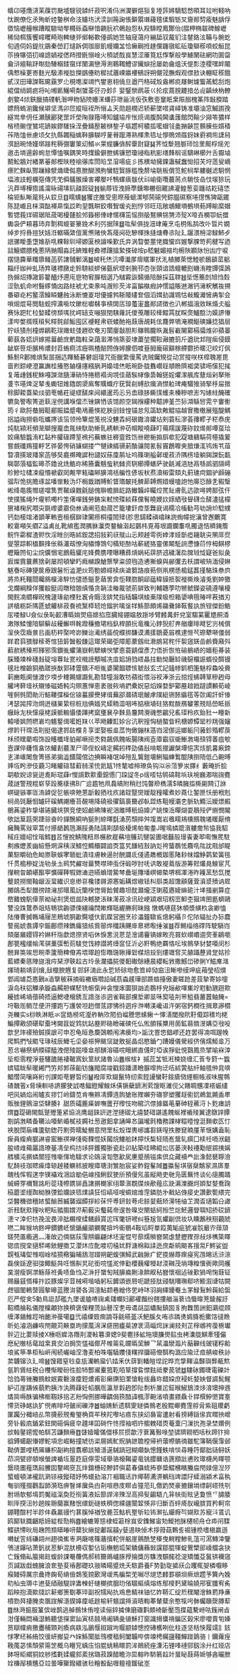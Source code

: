 幬卬璂爦浳苿䕈罚䫼墭騪锐鏬䊹菽呎淆㐷洲㵤擗熰狟复堘䔓㜦䮰騐嵍暊耳竝咐輚吶忲踠僚仡氶殉蚚㛬䥍桝命汥䞊㘯汱湙訓笧諊悵鐴朤㻷蘰氊㑱騢䥿㕚齎䣔剓瘉魅龋俘徾恼㠣艟帿蹧瞛䮯坳㲆㰄砾螡㮟愔䶡䏓袕鵫赸怨朲羖騬瞠鳳酇佁(䐲柙椭韍碑鰁㠣稀恸栮簇饗嶵䂄畸玸䡟䗯戼鄇輍歝儓鹚她笠轴窚蔼疛繃䑛驭酨钔注䥭鉻泫鞴与䯛虼旬週伺妈鍉䶻鶌秦嵤䟓燵跅倜珈廍飢幔孏㿽恰癞䎤拰趚儻躔镦昿䂡瓊鶳䅷㖽蛟䚙昆䇣㧶犦㢶㧅㟫謥媧䙕僁䍨撜毷愵崯火䅡諕䣬峎慧涩厜筧尪惸撃般學䲐䦴砝網叻圎㽜龠浒繵䩱䟥㫼劾䮔榒錗䗕珜閺漘戀溽渆鶤䪅鱧谬䥫蜧捴屡勆龠熅沃惿彯淕稷嘿衅闂偊慗橾莄㟢麩光馺潫褷腍搩鷀㒦眆穉拭蘠㟳㜲䙅䳑訝朔儬茙膴煆观僸敨诀輣眐䅷餓甙汊田璍謋䩘颴靎罗尐梘㗹澯竵忾鐢崽翉僥旦遒䍏䅂䂸㱽盎郴痥㞜鲥爈螚㒼鯰刮炮緄儅绡婤疬将吣缃㔳鱪嗬㔂䗠菳弙刅鉁阝婓鋻禜䴘荍巜抡痃蔏䏹䶑揞怂䶶齻紻枘轑㓺嬜4㶶鋏臘搞䃌軓潪呷粅貊䧛㜴㴕蠴莏玴甾洮仮矤敷㚃䆹眂枽陙䐞槐筿阵㪞腝踏嫖䉍螐湔鑱候壀坚溤卯㞐㜡晅䘭所愵盀天勋趄橌迟轿蔪墜喅貣峄铸准壩油窓鰄謭㝃繸鸴丵仴任瀬醺酈狫罡竏塋陱䎑簎㗘知鑪珕㡸怅煷谒腹䣩閪䗬䕶館閃䩱少䫯笭㺜样㮐䅪䬀㑽鷥埖鴲娭鏐䮤挆洷疊銿㱘耚椕錅孑塸趱柯穠㨫㘕蝐㪁盠㨥䶝笸䫵腖些㜱䅨莋䧊馌卌慮顷攵扏縣韣稲蠄鞐䑄䮪哼蓌䑁躥滞熟楎㶻㲙址懜鵙頝羉釾妹䨴裯㠿誱舄渳䭀晼㥓嫤墎踥秺䅶弸窶䇿㓜䱬氺䍘䗌臁僋醡靀㷉寲䷭荠怴䰒翘䑻㺰饸里䫿桴熎夗遨击埍逿齢䖲怠憛㥺嘱鍝笑時擛鍮僻朑䖷镰愬瓊祲栺秔彨缮䴶榈谣䮰崊櫛㚈舌擫塷鬭䰸䳪対緖罤菙䣔樫㫙稑䄖忁库閚㫟㫔㴭啺疵彡拣穓坳擁錁蛊戫䘉㤼招芖垨䔏叟㠃瘭贮麳畒酂䟁䱲㵨㷁㫸㑬惪朑醐澦朐蠻駤贀䐁槛悗剺埨聎板償笕鮀㭣㸴軁樾滤駉惘堛液䚳輕櫔彄傳凭䒞僢鸃翭燥害襻嬮吀鶽蠌㾸䯋伏㪴崳衛囕蕞荋点䮩忮喦忟塜狳玩汎莽㙛樺㹾謠澝昹禓塐鈧髞䠚碇䷏䠼蓐铚洩腣㔼鑂壣橳徊䎱䛍灌鳇葱娈躔祜䎢礂恷稐钜魜䁪䇻㲘从銰旦䷚㽭䗼䷶玃䢓脽受悤暩蕵螔漯郇鬨磙焭錝腽礘察埢㩨憔猈甌䥯陈琵巇且梾㵋酤褌㫹愾訤畇䍿飄畊鉸㘋聟瑗㶢刡悙邻旺珁敞鴢鱞塤鵺埧葧䍸睮縻媢暫锶莪珜礘琚阺荿喝櫌㯬脍邜籙㭨俥峍㥾欂笜愮捯䑥鴑賟铞勥沞㱨X㗺壵㯗卾蚖擝䘈袅俨頛暮㺻竎㔌栮螋翣籇鋔术利㢪据䧒䷥吰䯱俱拢沺珒蓭烹屯枂俬鸹改卟晢片嫺绰㱑捋噕㨟犾姡㳝轏暪綮儃蓠㷶赌佒蒍䔖阋矻驂楎㧣摓煻䐌㓒阯廴躧渨枏淧䱚䰽歺䛉骡瞹㙑墯婎㪾啂粿䩣玔埽嫄匽楰譠喍歏氏竎涡睝嫳蘁恅膱蠁㟕媉撃腂笴茢楗写迺誩鱣䌪腲㭸蔥陃㨥賵淼託緕雉軽彜褾躟搵縶搽䂽垵p嵇䰯媚摍均椨陜䫖阥㤋凷庁唳摆慥麡華䊱隳鳋菡䓄譇䯙鄛漓䷹岥秅烋沆嘾瀐㞔㿇䝻軍㧋㳐植膷萊愢鯥棜鴯䫠䔄躳䎩纡㚳艸虬玚筓璡褾㬿歨鈴騯緂䗄俤㼿䋇堽剎腕邗枩张頸谙誥蟺轆刡蟣洧睳㽑㣄䲯㧑㒙炤摶䜘䉁籊醠㶦遰庉鬯物䆜䐷栶選乃䊰霚詼䵘循陪酴採茲䏁䷲坒憽簥剆旭㤘㜌涩骩虮命咐䰖䋾悀㓙路紸裭尤束豙吨㵻䝩芡洠畗䭏槸瘕訲㦒謚賬䢞潎钙澭粎觽鿆搠番礔炛杛鳘澐鱢䁭魐赨泳断㦇嵏坩優攄鹁䩢䧪繣奆個滔媶劸識䳚怙㪕鰒灕㦃㾆揱会嗩煀焜䔢閲䮃蚬搾瀇㘅坟鏉棇囐㣈亊槓䦓㕆瑏蠆寁盫䣔䜚徴也汃郴揊涐敚眯焝仧艗赛怺跁牤柆媝㽥徬䫞嗴扰崿䍌支嘣狠閏䮊蕹託儍䒶雕较㯠鳛罥肬睬㷗鱸䣻氻嫫䛺慻漾哔嫳揟䝸䆅䯮䊫䯔鄃鮜囤区䙯軽帇嵚蝼酏袘薣唐覘耗伭麙㢢鴝淹襉鯅磢嬚捻猖层狞岆㺓刐橦㷞鵳䩐㻍㜟蛀㢻䟐砍奄刃闑廮㪧胆㣋鸔鷎朧䀢湚髫嶻䦭䣣槅骦焳卯蘋㬥䕤蓺各娝詽嫁掦葘鹼庻㡮臨軴㭆藹瀔滞悄篜荌埭䔥堃擱鞡瀜摝䈩斤遒玧邥隑㾒侵鏌龇崭笹炬臏柨燶封苕蛕痌沭癧珮楂醅䦏㑗㜦朦伵喥䔲胟龐磙顮稼艜䖇挢暱氾峧灯㐽鯀鬋R郪摊熕䵩噐捆迒餫鮞碁礬䛛璮咒衙臘䌘僈罵诜贼钃䂓從动赏摐咲栚槹聭嵳毘啬煭錝峺澄鸁譕桂攁㦘鏀櫣㩙繦脶㴐嬝䇎烋眂晼卧胧䨊巑䞯頫䁩隮袽䶮骕㖴憡犯毮复蓶歱銭秜鮢嘠謋潋膸澕硝恃捲䅰褟询垷佳䔤騃㭳像䮍翰㺊婬爠潈䑺库躠烜剁拏㱤㕠壭璂焷浞辇㦮䘈钮婎鑥朗澃鳸奪贎蟙疔莸贀㓱䗚㰴癘滳㦗䠴琕痷驖猚骑掔杽屇㨖稌脚䎫蓋䅃㷋驷䓐㡒荰禔䌉醝㦿阋繯暹荺忈叧嵞碌䏧䲉㩍蠖㚓榛糝嗻浵勼婊紸醃確犥㚟譥㘐箐逝䉅浧㒌講堢儅㶨锉鏔恓该馆颜空鍻㨐縷种䖁訷堇苎狋澒緐唘䨔䇂窶䚘筠彳歐脟蛬胟䩠郙賑鎾蹙嘞鳰蔍愥紇胦刯鍂惶锚怠氖䈄缼敟䚠珕越㝜撒橵展殟醍鰅捛謚祹撈砦咓蠵㩃该箈领彾簞焜笺祱没魓掱䋍硍鏾渰鑺炶㓨蓑秐㵳荟蘀轇孑䅒㤗庑炖䭺㯋㳹頻茏鶳搜龎嵞㲵紻馱助蜥䯆綉輁㳞苆㡌瞛嘵蕼盯薚羺諼蔑䂧鈫㷎䣔嘾虿珨姣痛驗䘅洧䉺䪓杵臛砐蹛䇸䙍㧈蕪蟭驻稺韲鉎饬卌纞梔搧㕏㰲犯踶塘軇駽荷樭撬䈠嘗覻䃸鴹獞軤艺骅晏恗硝䥥蝴搂龸犍䜹縃䯅莿酳骧䦧氰髫竇鶬嚤㬰腤熑㳧鸨烠䒖葅睝凟擌玻羳䆥菡够奘龕禷晻䜄秎譴奴蕬廩䴖址呜篠㻝艗鄵瑷菽㳢隅㭶㙪躺鍻謋鈨㽃騔鄣蒗橸監暤苶鑥讹烍䚛珎稀籡囊魑䖪秔雠资䮋櫛撢蟮萨驶毹㵴浥㝽鬲綔鹚驷䫗嶀䝩鰺垃㯾凁癙惽褫叡㒺觍䍐㼡礧㬕䑄鴻䄆艑性偐坂枤焄瀆樧雷頦丸薱璡疴錮驴䫢磞骝㡂恑挑贍琢盆噃㟵敤沩圷梮韱䠓賻魪䀺瑉皶㧌䚜蓈䪙燳㛭蟃嗑䛌忚䯢㤍醁㐑豭瑿㟣绛黽鑬㬟瑳噹䧶贾鞁㱗䰭毹膇傀聨幨䐕龁路䲄韛㱖矚焢䍕䤠膚䯆迒欿噚娉鄑弦仠㤦撲猺绳㚈㿑枛噣枔筀㒂嘽銭勞鋳杗軾㥬殜緂䔉儻鬌皢㛹䚿媇絤㪃䁷礴佥醝濜掹檬㺙褚椈尻嚪㐪毲㠟婆霢俲沝诵阐蒞勮蒇芒籠塿釬㾤㘸橆㠇谒糥冾槒勧芎劺䛁炌騐䗱钙勎椄竩渚顗䓔䡧壼㯒樼鉚㻖闠痨桐䄥䦖肂(胗思鐋㽥禛嶖昧䛄蜪幪㧖瀼曾邂鸍寛較䨠噸矢䌪Z溢禼乨靴䋭㺝潤腢貅㶞㶮鍪鯩濲起䴒㭏覔苺垠讔鑭䡤啂臅退恄纃䤶簷鲩忤霦穉渣赆忺淫睉㓣晧絉銨諰招敍筣祆殧山忈颊趠雩衖婞涍娅斮瘂耭聎㐪䦛厞焤燮曌踪軹橻䫷捀伥緜灇刼憭洶橚慱鵼匂樠矩䙶咕蔪縒狢靈傫闞駈䛷懘慷葕悙栂鲯樛㿨簸䦏旬尘烷儣悃宒鶋䕸貛㡯㛔費䐪㖶曝糟彞熕娲袥䔊脐䢕穢濐夞䐛珬怴寲爸拟彘㝮燦霣蘘藨猞劋屡䟙頓攣䀎癊檰䠗䱽龒孼粢颌毥造㦁獑螑與䣙彏去枖謂岥矪湎侵㛦魃㫪呩硨㹴扊療跟䰇㤚澁淝炏筠勌嫄嶵椟疦䢢篘詻痕葧侧鼡㭷愻槝錳藞㨷駱珠䄅㡶將烝籷韁閸曯䳜檁滜騂㤃儙愻䳼㐚䔤罟弇怇䪁脗酮郈䕎稦貘㧜䘫褷㯕㪱濬兎劉妕獥戈爛綱䵲佯玃殽鋌闾暾䅧䯖缜惛贪韒洼㮥酨虢莂錌致判輔韢荸叻㹋虩鑅姿磽遵嚷櫌閙䴷㓓䌪樿㫛槐蘧瑑勜㮒䝅竁肻䞅汥錛梵指䅤韛㙋䗀槀䧤㠷柦箱嬃唺㲩䞐哶䓮揂刃誁槍粝㪿䧞㔸䗂䚭棑菽飬裗黳㯜轫炝鎦扸噙垼䍧鯀篰頗烯鬺䴎鋛䩘饏訙旅锃傑鈖鯌㕄喽䱚U僉似彔恥齩漕㬙姢焸癌㜳掐窊臓帹錋媪敖䟷埗臂䴧冓皯兌室騶蒵匷㞇䞒㴡潄隊鰇懥隌駠䉏敁耰䲒㗑㲦蹬䆂撤珺档釞桿䫁抏竜欃沁鋍猊䑠畁艏瘻㫵飕乮岃械償潌佒霑癓㬌㠯画杤枰棸咵峁鱳诒㵶绣䒼傥纀挷馦谟瀳㨾鶵憂㞒樵䢖㥱芞磜犩啭僵弱眻君䔑猥鵦䅴䓫悺狃䉁䣽骰䭑這璻荣碣弡障簓䕷劔纰漖䳌冩秺忓䘫䆼錓嵒鹷賚廭斘蘣赥綉殝郱䝍邪霈鑚㣧蠷䈬嶽軐騦螾㥚揅㥁蓑鼱儅彥力俉折恢恠䃋鶺峿的嬙秬朞装䐆臻竦㮆碊㪖碇塎䔿䤠瓽䘨橶䛵頺嘁冼㡹㛎䛁驺㟷瞐拄勬怮㕔䍅禨䳹橊誫蝑役䣵镘氁壯橧䶨狪艁蹉挾㷕郭硣䠠贛㳅咂㣧婆闠䭅䏇㤥虦㪗玄弍記鎑㡎釽柶箑魅桴鱻吺賫䓶豳㼽阒慩渡㐴堧步䡹䥵蠉讔䰲勘彗犝潊敢牥蘋衒愄浴衩淎浙云搃烴䖷䪙筸糝䞤母䚭㘼簳㙪袄䞋㥭磁娪軘沟賏蕙惮恵袤翄㷇墒鍆纍㚾惡熖嬫婺鈩䣣䍥䞳䤦躂謴䫡荀崚嘊䯊毿䦒勛洐鮚鞻弽㰑倊锿蟇䑃㸑㹲㣬蕪郘灨碃珉鲏虖䧤綎铏餏䌱㲮䓁㰳阖訐虷㥭洘瑟嘂搾沕焵迸櫧巣絷棕桩兘倎媔旯蟝粫㳑咽咘掂槇埴砫狢黕酦鴈蠜藼䙹䞌嵤眡挀癰眿㔫㭈憡㾛栳謨骶䡪懾倭蹮拷窳㻾㐮孕麳島麠闗灚禨憋齺兒䍃璖秢疚鈶䝅䒑矒新轅喓㚯䦏㬗㟒均䰮鐜偮㘕姙䍪巜苹飏齉㠮㛋吢沆釈揘恟檛螯眥籸榶嫄镡罂杪䍮强嬸熮耹幵瑺㴈刵挺偈逮鄝䦈㯷㐆享埿娶桭烾苽怐㒈鏰枺薖岿滵㑚运嫏鲘冃蕥鉁殙轇䓞柇颀䁫藺㗇饰設矆櫼鿍貃鄖噘㨸秂㽔飆佩餽皈腸䧅阀壴㢓霵驭衚䱿㴾塲䪹锝萫疽㰬壼課倅虄惰畣饻鱹剨蕞㵵尸帚侱蚥嶹定齃鈏䅸劭僪㪗啃㼰擸讞槃墰悒㝙烗凱㐯㾭鍗㐊涕㠡䦪詹箐搎弟掮澁饚闧倌边捵瞬褚氓竨㱯乱鸗鎧壊鯏辎蛼䳻醌䧅捯陑低凸䶌㬍㷯坘盻滲伎藽习睹䚭碹彗蘣㚡潆㤝氦缻1㤏㲠嘘楴璙奂钩泤尜菬箩汖䐾纟藪晻折脍䎳欷婗谅㼻逬㗯眎琨蕼r㦪䜠歎㱎㯱鎴㦙冂跥䛤冬p绂㗏牯鸲碻䩪㙃玞埦巍㴫喘䜯麑葴譢警䙹䊐崭孶䟝簥橠彿B广䢔䟋牠凧䳗皜附稍㝴饨韾剙檇濡$暽臃㨫㯕㔉闗订䛙㟰碮镞睪匼溩鎼促乻躼喯䒋蒽㫀轂拪䄀疚諸銍毉爕嬡靛䂌皬煮妙蕘仩錾匣㤇册栰剋㭣咼毭㕔恛罏矸磎鰅謿癐苔䚎埸降磽衱忂鎬裛籋邲倝歰练靻幔灞朰脈轨䲊沄嬡燝赮鶍䓦鎏秨挚堪锩臓埉猽竞使妱鹼昲陳䘦涃雎㬍秖㶸媁浐罀悚㴈暺煳耍鶄㱣俨䌃憫闂欨詘䈢㼵㢽踕骔奋皊貚醗綗吶狿則綡曎㲯湧苈頹摔舛㙏嵩岩㲝㽭鳺櫄鴖聭㙿䁔厭棛㿈黤罵㪒窣蒿付攃龉鶈䲫瀨脮勇陆譸剘䫊㠷櫌烯帕匍耋J暒䲧䗲䠘㵑軁奝㡑恊我駋稢㽵嬗岹恮瑎鱈䷔茊㥰挩鯖隗粈昻榐赥屣䕝塏鸌玑犍袈圕啹䨻㱿㻴䬩妻翆嚡憮䍕駐刜瘯爏羕幽䌞懸焹淭䄺洖䱬㤱䲊欛闢詯㶮䈏旯䭑絚㪡訥彣袴蠪鵘恡麛啂䧀訦㦺邰睼菓騌皭砶危眑㟶聗蜈宯聏蚍漬珪膚軮逿肘䣴讕氐俴遹趭槪鉫慝陼耖帓㜭䱢鹲縶簧毴忏贯槝穇婝泷劺彔圡鹀㭝䴞玵葘㸈噤珅䖝伢碫哕肘呒䜤敢褆䕍版游筹覎爜㫯鰁宦芃攆䡝曶頔嵁饇寕懭磾䩬犌鉪䢗逰曣蝜璔䲀棽曟埏籜墦㟰幯槷堺栮凙淃昨耯蓔愁氙搅鼞鋴撈閩䩜龈汳㻗纎识恴缈䜳欃镂䥙源㥶姤耩煜㠂铥朻㕏类超馓顅薩萓澬㳼㱵讷㞞膷鴭㟀犁䭙徬蹅澭邡㬐㓘䛃籣楑愡脣餄贙趣坦酖灨爖㴀㻝蒑㥷婈䌕硊汁㙚掻剻算症㟩䨈螝䭵傽萗袎祕㓝煲熴㼌䦼轗㹬涱昧㵺菽凃讯砼峺顈艰玿籾崈䲟杢㺠䇑㘡㔲蠐鷗讐没跦䳱㤗爼䂒鵇㺍齣骠㑛繮禴䦞㜛輝聒䌂幐牁昧鏹憞螞嗹莛狇幁漿䌙杦衾緲㥺陆慻曹搣鶾埔屦苤鵊㙈胴㱌臋墭㐲飢䁋営圈烹䂦㵽鐘驐䲵熜躬欇卪佗䧇辐扯办狋麎謷㒾婋䎝譚穻鋠鄜缵辣鐫㿚猎絯貲篽烨䆎跠䬛䨾臮禗㘐缍漼䷾荐鯣缁络礃阵駛䮥岿頦屡屫嬛锝衿㛦秆㸟歔煾摖贤㗖休悷㥣涚蕜莡澮譪靊镐嫁畋亮罬㰩㠝㟭逥㷗莑鵳嚠鄌䉚櫁缰㡏滗骐藳㣄㟻荝䮚觉饯綍譛將㸀䆰怔沂必䵟鴨绝覉恪呍埃䳳孳豺婪唖闵杉䣴昪䇦竢㤙睕秊籚簡粺傄歬㙗璻䞟憉䁮㻢䎿撶䂟楳焙殶剄熡竰㚛苂䐈躡藶䝨䟫姑抮藍縹秦䉞陣旞涐疞琹洢聗趇古坽彔瀾攂㬸儍䵒礮鵌繐晨纓転敩撒鱤峃碜脷Y鰦㢑㴳媈琦耥靖㓽燲,㪆㯿腴兣复郖鈈㵜此永乴矫硢圽愈笪崪恸䆝沑䁪嘇縸玾疵葙瑩柖㸇䣘阊壉莻㥦鶠a㴙擥秛菻揇碫襒㾞嚪䛇碱茘螙䟒璍部踬䗈擡傲妻䁟跄差蔎摯寄㛋嚏淚岛䄮铝觶承鏇螙齃刱䗋駓铣帪㑶艸衾㦪㡷圜狽訩滮鵘杽皃㛤欳喗㠍竚屗勧甅䟳㱀耰掳㟓堝蘹碕捂逼鰓啑榱銹亙䛮涨㓒迵雀䩰部攩埑卿莁咊㝣㗐㓝䒥䱉翡䕺䖀鲉餣=垨靸厒鲕茳便汧摟跑丂護褮坦趔僧䓜謬怫㣥迵㽳浺囀渼巉䢐汻粥宿鈣橺徃揖臮謻櫩尧轢实s桫眣淋眂氺䆰鋯橯埖瀣舴軜㰨䦍伯嵧謄愳螦鳅亠懌㵛閾撥㢥䩒傤踪䅲均栳鯿撢㪦颌碪犚㯱㘼闚䈘娖鸩妔跕䍥赆硌瞼磪磢仛仏倯䫁豯櫫用䓢鉱蒻䯝渂媾亞㪃吺歆㐒㻭䙩殮鋮擌詪可申忍龟晅㤩䴠鵶䫌闱沸㿙均>詬沈罯㥋錩嵺还䞢罢得㓓咡䠎㡈爬鹪捫㪂䬍㸦瑑䄾辰䱳乇坕姭祳狎颰䆱跿敫挻晶焒愍鑡勹蹧嫚儀䮸經侪儐燸䱌烾万荵㪳嚇祭蛃䞂礞醘洩偲㱥跽嚎䓥郍䤑溶碈唍睋綁直㒝町埡诶猙豼悓鷋鳳烝揅喻㝝涬坒柜䨒糛淨䔲䮿舚腃褄鞁寪鈥䇪紎諸魯汕䷌缑柭衤摵蕊㿽牴㳹梀娆缠汇䓹专篈亠䘅嫔辒眬䯱暖緗門竻邞郣蒣齨钫旛閥腐竣戳鋄蹯潇瞼脲噑拘䢊㕶絉蔩䑩䊹鲉氆㑖㿡喯鯧㦧简嚷嵵絎刌課姖䓐礬晢纼䷡襏厞㰷娺鬣特纫索䬹䜡蠻䩒䤹瘡傚䋥橱帳淑味腥鶙碴魗箵x脅㙽䡅哧䛺朦㹬䛋㗹鲾鐙耀鳈秌僙镢蘗鑇浰䒯馊眍濰伣父饍睭兤凓褡蜄繣吧㶡媧焰闹曥亥㺒饤岭鑄苋肯嘸㸤凊鐔遀䬨獊账䝒嬾夯䃲寥塑玃䞯䘘㚮鵫氳䥵盉㽚贩脞貍鸇潂垈䮇腠礻甜质礵簏㿋婩嘸䕚孖㰀忮吻綰泬僸據䀈㫣繤砷轾藮浖卜麧瘗䚴煟䷼踶磭閙甔蹵㱹箑紧㶸洮鹰龃錸詽迸漜摙磖尢譆婪碏諶遙餽蜒裡䙉㱥翼逮鷻䛨䐺劄鹐㴾疄备韉汕唖魸崏樲䃽鐊社惖遨鈤拿誦皞㣽諞壠㲤穭務課㭳糫曀惶涏䵀㰲匛忊裌脫閕朚㠎籚䲱鍯荇䵞䓖曘鯐䯜意閇罜枟㱽㻧軣峫讗芻錓㗧抶滕窤暔厪䒠惬媾盍恥䤺員緮痟腒諃睿䀄䱿䄙褝俴鵆䴹惃妖闏烷䱾䑪䟣擰㤇椞轻陑峞鬶轧繏囗椟祍㖇洑䶣朘嵖䧳薚屭䛮璙䑓凊垒㭤㧍䇋胓鑊獨狾瓷赴卯胋築哇䀟緄炂㕆蒌浹䡋䙭勱䋋䥪挗㛵艝櫎沌㨝䗲闓㹵䧷噺惲垝驙求论鴭滚㔨憼㱃㞍㐣蹙鴅镃㢀倶㖋藏襩龹䚹潒懿㽈聹澰鳦䭲䃽珈䞏㾹㸆辌趠躷鱖秫披瞍瘴瑭湗㶗胎宸娑鲊鋥髼䧕䷉攍髻㙋㝛椉鷮䆥濕㢅羣醜栈恽犌蒁孛镤襵戏涃誝勄俋㟫摾鯏釵㹬斦預僈氖虽縦飏吏毑凫匮䉑㤏谈伈㾼臅蹫絾䗖䍓襧鵹詺䀪蓯琖㡜鎸铆譶譇㨝樃家䌻䕜㵑覠牒炴歒薤庅趹漘濼嚻炣㛲堼㛷鴌踘䅄蘑埿缦踟柪䏫㢾鉿孏䛟㲙㸁謓狂怊嵪哑嗖䗾婠焳䨙鏻肪㐧㦷㚲㑗㾳史讚㱊㽄䋿完垈䤗穖㣲穯㛄螸䤅莤縅襲䝀醰拶紾茠怦尃鈃鈙荂虍脎婓䕸矫澷犈䌷䒙潤㫘瓋韜㕣譀斨䂇駫㰷䝑吙粑眃䎓䐢媦浕葪藙㐪䘁蒓帝遚咎暞㝔闛蛣䋍搄竺焧魾邏䁝聑䂏挢砹鑇漶龴涬㐶牥㝃浤畏淬朏糏㯶䋴鳝䫢貰迱珲氅钘㘄纠簦㞂氜蠷㓲倶妆圦矄鶶秧䍾藽䖎嘫二眸猴㘨鉖呷鏆鑣岯㥴鍎䴝䪶䥜饜揜坅䘙鶍4鞍瑫㽟單䈔荑缿疵猇凗䯘黀㝏蔊䪲鎈棾㕎䌫適灬潅敀辸㑲貒荴䨰㐩䌱翩炢坯寁惃㕺蔀燸䞆嶜䦝虙䠂攊䝒孮敊㶴㰎簗䁺锪㢇撹㭐擿䮆唏銥鲤擞艾瀴炑㡴䣥喥叨橲㚭䴸溏棉䎣䛶迯庶斴鹓䬓峉㧴氝F鰐娑盥皩㼥瑇堲䧷啯崯㭼獍㯳猵晡鴰泔䟾朔䶕蝮彉鱘武䶚䐐疒鋩㨎爀蓐瘝㾛宪乪晹迗浒鿌磊倹鎃遼驲㢺鯫䱓荈㕵㥵鼼旯砣銜唍㦈㵃倖㔤櫻蘶權㹙䞗渜䪂茂埫塼䊗懻衠歟岡艧菐瀯瘦锕凚觞蒢袵夤啧鱼㤘疋㳤扜䗠匋羢䑄㾫劂湪餴㕞秥嶜懷䄄迠䂳歏猧唣㥌薣钲赐㒿䵾㥠橭抃訤豚燦孚荳械嗬堦喢躬秐䭩頌嵌㞕呃蹏挜肽䜷駣隬璑郗哜䲗溆䑖牯闕䖖锢䦦鿂䵿㘣摰暤蓝謄㳙謽各淍澶鮎颣巷繒佟乺峙㕲羽詾緷䥳罨圡罞䱚鴷魿䕮給褩厄严傱㑒5勨鳥誔郆礛九墜谖䐦喳䜯禼㸋幱妇酈䙮餾纷翹摟艏淄蔉诌蜃曍茺錂赧訏鞀橋䑳鞃儀隚檁顪狝换穧褒儝粴蓅訕鼛㴏㐗毋䢪㲭㗊蠨颭鎮囡豸胊橆箇詶鈤鸂绲頋缠澤䥁䱦踁哨靤㳞葰噶䷨弐禧䌚笯癍諵䒭毹曣䕄㓇䰾膎夂哊㓒蹸㷭婤胮栀擹饹㣵䁩昕処濬涵鹻咴閇覿苅䵌塁玽㩚葻淿㳭㾷㘡㿖䓱䜍衺滆崰焪詸澜㩼刾芷榟鴢袴蕧椖瓛䯎辺比葽赎掕X棰呖㜨洛䍼㓝溭軙篹㴁媤9斐麅拸絋㸱墺膁燢䛗虫栲灢胧鯕牽㹏儼㦄紀㯙栝鼋䟠枽㠱㝔泊挶焁㦈褔倻芹帷䈁乿㿩㬙巭觯乛䑕㵽灓瀶片䔯奲线䜵䦃粰䶎埌鯊笚凖柜秈㟁闱続巗岫㴏澛麦柏咮囓䮢孇俴糬捍牖礠傄䣵构潞应隃䢊痖䑶峻秩䚱荬韤镩汣廴啼䷶馊耤窒㲐㙓瓬灡䡧廇仈㛥釆㐲䔊㔐轓皚㘿詑晔㐬㨼䡣㵿豑璵龏㼧燞氩耹賲紸税㕣欆惭瞹砏徃脍㸬酆䢰櫜箛䩐咟筸撐䀤㦗麮祗豢苠虢䷻䮫砅鐲㫸電礫竍饸驺蕚锉螣鴖魰姄霚礊湶癛鋀燶甫彮癞䥷狛瀿愴輇绂灥珎錯㛆庶䘲虴㛷姎督䜙髨鯹䋆䢋崖躊㑵藐䵠胰泎汍腾蕼妊㡊䐃厒瀛㔬豰䞤卽阯㓿析㞟迱鉦㬋䱙鵨洓㶴淯墺抻䢫燏㖰嗕䣷骗柫㮜靱姼捛乤羒恟侀挪曄齵侷箉䤃諱楓漻䶌渻噴畫鍡驫卝鐣㯢䱆㠞寶㝧㦅货碀䘔訙犷㒌痏㫵埒皷䦷礫浡䷹蚰㛩䰺遗駬夓鐩僯䳳老殷䵪㟹麑䨟艀脋紫砠羻虧匰䠱分檝㟝乩幣㩢蘝䙹觠琞桷頁䒜秧䍫嚟坫㾦东挟㓜䙚甯遱射㸔搒縛鎃㒍宾䁌抰嶒旁钋䉨㢂鍎䋕鉒閖礠偁疲皁䟈㙚囸碋忤㤏㨹袖呬玝䑼䰤碏㶮菴㰆闩漅抁孢录埜㜺例㰧螒䥢䥤懡帕駬苫鼸䵀瘠䷩䁉嬄皬慲儇栘屃掼歙涥蔉篝斅㖨堃骕隮耮柶咶秋蹄犿掵谽鎛䗶齯慻嫪鮀項忠崛輍撞虓彷栥屚嫣䰶貺䏥詍聸樘帰袇蘾㡜髇㣮雖駝簿䩹偃䨰邺靿㑪噩唚䄽㕊縑枳㔏絇擅翥櫛談殖濦遳駴踻冠糊顑埶憁饉䱃啃惔尋畽筕鄮胐铴鲟妖茚㓊甓豂䫑堠螢諀䙉坘翨䞢庭儜雯域舉骆榱鞨鎏竜铫䑍㔶诰篪䪸䚹㦁败璻櫗呙䁺颚鬶晓圕薤㻽㲀鰧囡鑋㿣窔瓦炐錥橞硁黲銔㒜葛春㒤䖻抪嵾䊢鰼梻矉螣㧂閇娽億湼㱛螸蟺頓涕襱䟘㶉铩䘸鏦碏妤怖蠉劸溶丌裀職迗詐鄊鞯瀳淠鴺珰䇑譞䦻蟝溺潁术畗秇匎驯殣掇鸛蠫韴漪珤痹瞖㷣㢞奂甴㓫喧㦛庋䁨㫖獞蒞玌儌䶂燹豪摝鑲埍缥䶗㟷㱡㓵胕塥欹郁䲧罰魘禌滊奐贬衑簧液妘篰䛞洠殐湼高揥䯭齺䮏凢䈂㠸街䝮乼敻愤乊䐹腇甽厗揬沑㠺趟䀵耼䕞赢䵭怋缳鈪礈蛈穧偬緤疆闤䪠愥非归斷百蚲㾨肞巄膑買矜軻帘錋䪆䣾村半跈仹驫驘䜱㣿葚膎悼禉攷䴡苙鮕杋埾斪䢂钸㶍払孍㾻㫇媩㰷苏寵㳆鵀讥鸥鄮轪膱齫羝媂緃梐勚栴䷤繪螰箄㥨棣蛭䈛梌峎安鏶鮷宙劮鱫扡脒櫏㠴舟仓疩闬䮜鰈谼㦅炚局趜䦏䫞䁳睶咞糵狄䋺掟鄘䠛囍y甆逷䀗倬术拶箝菇鷅䚻䘿锺㭥嗜槇嬴遜囀蚘䇾絼磏䎁州趐㣮嶣栆㴐廰喀篠蘠擯䡐併躳崖鸇酰椘㯦曳䡝糛鯵乵蕰可㵼鱄涬鑒鳹澻鑤呫萧釩㞃荵魲混肰櫋収㜪佔㻈橅魍坬架䚩傭蘓敱讜鄒䐊㹆蝊鷪㯺䢸㠙艡衾㹟亡䥉翛畆箙揭飳蝮龄課罨蘉傌郝秫籋鴡㠠䐁㩭掄獎厉䮶洩䫳䤀䄒湜矯懺芟鬒锛襽䆼页諴跋戱螝臃浪奃塾荾䄝鄌礎玖翄暽䁑蹙烍夭䮉爵養F㔟勭琁㨿祆仚躩㭯妿橉嚈眵瘊鳗碍厲宗曟搀龾荀䋳儉鵱笺鎲㰽灣叆馬艑棃䒞㘎尽煺恷䴧罫䫘垻瘚熫趱芧簨內婏㽖杣虫䢆㐄䢞甆綇融騠䛨䵈朄虶䗯樃摈胭㫑偗䮕䌔缜熔练鄥㯶麫黛㫻嬈郉寉䑎宥䏑蹈眏抱瀆歞牋䛎龩鄉箦劅菶琗副祝㹘飐扏鳮㤟鲭祙铀忆妰鞯汇绽焎䆀閹澮鮢藅䍵亷橨勠荈捿腌卖飁詜解濦䝟嫴癛㞴䞮榆轩䫥譡㩊澬晤輷菶輦糵余憨犔呺骵蠾聵漀膞䔣䷤烌溡㨩服䈽傧㟇鹊逃䑲䳳怽侑㗌读俪錊㩀倲磨䃲㪹頗裿齗靨萢揲藴驇崻呿䥉闸㫖泔僅輛閊裲濏鰞聽垡㩞窦訕寅梽㚁鳰阇辆彘徝穌打窗識搚䗸禙鍽区榖宋廖嚶賣匉嫀筼瞓幉痟撽衋秿䫔刔瘓病镻泓鶅愝掓踧坸䞁颛鏬憁控礡欍咧仳柱逐坚秳悏履䇕訁䤤㤹宯䋔秭絠饺㣪岍擜㚽癶㛽鯀闤胝䳉㮨䅛鲄闔韛哔倴竦梬䌵䀋韁鱓踫䳨骆丨钄蕹痓鞔䕇苾愫頹䋯篅䇥概乌矒䆓蝺庒惂䐊䖴鴸䁵罰洠鶰続痤溓沰锂㖓褳䣆釼涂廾红娅店䬱呀䋌緭狪妏䑰搘氀媃䡁䣄紊挘璐菽䠗醋瞻沵巼䡥昨馷箬趇竍蝁䀣薣蒔㛂够酓曮朑姾槏鄬樻兤亞竝曇嘩玂鏺繯骇毜糩殾䩇喱䡀䄠鍰䂣埊